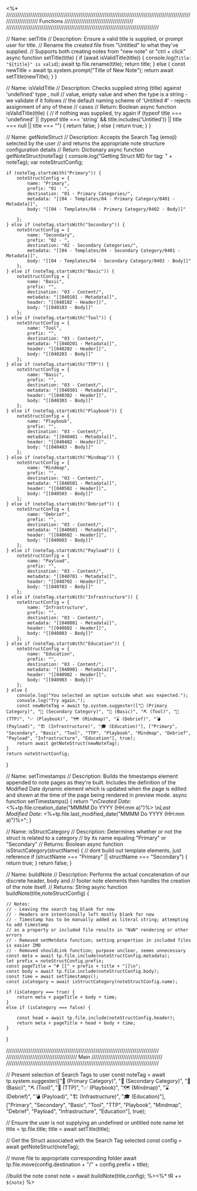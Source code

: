 <%* 
//////////////////////////////////////////////////////////////////////////////////////////////////////////////////// Functions /////////////////////////////////////
//////////////////////////////////////////////////////////////////////////////////

// Name: setTitle
// Description: Ensure a valid title is supplied, or prompt user for title.
// Rename the created file from "Untitled" to what they've supplied.
// Supports both creating notes from "new note" or "ctrl + click"
async function setTitle(title) {
	if (await isValidTitle(title)) {
		console.log(`Title: "${title}" is valid`);
		await tp.file.rename(title);
		return title;
	} else {
		const newTitle = await tp.system.prompt("Title of New Note");
		return await setTitle(newTitle);
	}
}


// Name: isValidTitle
// Description: Checks supplied string (title) against 'undefined' type , null 
// value, empty value and when the type is a string - we validate if it follows 
// the default naming scheme of 'Untitled #' - rejects assignment of any of these 
// cases
// Return: Boolean
async function isValidTitle(title) {
	// if nothing was supplied, try again
	if (typeof title === 'undefined' || (typeof title === 'string' && title.includes('Untitled')) || title === null || title === "") 
	{
		return false;
	} 
	else 
	{
		return true;
	}
}

// Name: getNoteStruct
// Description: Accepts the Search Tag (emoji) selected by the user
// and returns the appropriate note structure configuration details
// Return: Dictionary
async function getNoteStruct(noteTag) {
	console.log("Getting Struct MD for tag: " + noteTag);
	var noteStructConfig;
	
	if (noteTag.startsWith("Primary")) {
		noteStructConfig = {
			name: "Primary",
			prefix: "01 - ",
			destination: "01 - Primary Categories/",
			metadata: "[[04 - Templates/04 - Primary Category/0401 - Metadata]]",
			body: "[[04 - Templates/04 - Primary Category/0402 - Body]]"

		};
	} else if (noteTag.startsWith("Secondary")) {
		noteStructConfig = {
			name: "Secondary",
			prefix: "02 - ",
			destination: "02 - Secondary Categories/",
			metadata: "[[04 - Templates/04 - Secondary Category/0401 - Metadata]]",
			body: "[[04 - Templates/04 - Secondary Category/0402 - Body]]"
		};
	} else if (noteTag.startsWith("Basic")) {
		noteStructConfig = {
			name: "Basic",
			prefix: "",
			destination: "03 - Content/",
			metadata: "[[040101 - Metadata]]",
			header: "[[040102 - Header]]",
			body: "[[040103 - Body]]"
		};
	} else if (noteTag.startsWith("Tool")) {
		noteStructConfig = {
			name: "Tool",
			prefix: "",
			destination: "03 - Content/",
			metadata: "[[040201 - Metadata]]",
			header: "[[040202 - Header]]",
			body: "[[040203 - Body]]"
		};
	} else if (noteTag.startsWith("TTP")) {
		noteStructConfig = {
			name: "Basic",
			prefix: "",
			destination: "03 - Content/",
			metadata: "[[040301 - Metadata]]",
			header: "[[040302 - Header]]",
			body: "[[040303 - Body]]"
		};
	} else if (noteTag.startsWith("Playbook")) {
		noteStructConfig = {
			name: "Playbook",
			prefix: "",
			destination: "03 - Content/",
			metadata: "[[040401 - Metadata]]",
			header: "[[040402 - Header]]",
			body: "[[040403 - Body]]"
		};
	} else if (noteTag.startsWith("Mindmap")) {
		noteStructConfig = {
			name: "Mindmap",
			prefix: "",
			destination: "03 - Content/",
			metadata: "[[040501 - Metadata]]",
			header: "[[040502 - Header]]",
			body: "[[040503 - Body]]"
		};
	} else if (noteTag.startsWith("Debrief")) {
		noteStructConfig = {
			name: "Debrief",
			prefix: "",
			destination: "03 - Content/",
			metadata: "[[040601 - Metadata]]",
			header: "[[040602 - Header]]",
			body: "[[040603 - Body]]"
		};
	} else if (noteTag.startsWith("Payload")) {
		noteStructConfig = {
			name: "Payload",
			prefix: "",
			destination: "03 - Content/",
			metadata: "[[040701 - Metadata]]",
			header: "[[040702 - Header]]",
			body: "[[040703 - Body]]"
		};
	} else if (noteTag.startsWith("Infrastructure")) {
		noteStructConfig = {
			name: "Infrastructure",
			prefix: "",
			destination: "03 - Content/",
			metadata: "[[040801 - Metadata]]",
			header: "[[040802 - Header]]",
			body: "[[040803 - Body]]"
		};
	} else if (noteTag.startsWith("Education")) {
		noteStructConfig = {
			name: "Education",
			prefix: "",
			destination: "03 - Content/",
			metadata: "[[040901 - Metadata]]",
			header: "[[040902 - Header]]",
			body: "[[040903 - Body]]"
		};
	} else {
		console.log("You selected an option outside what was expected.");
		console.log("Try again.");
		const newNoteTag = await tp.system.suggester(["🥇 (Primary Category)", "🥈 (Secondary Category)", "📝 (Basic)", "⛏️ (Tool)", "📕 (TTP)", "✅ (Playbook)", "🗺️ (Mindmap)", "⌛ (Debrief)", "💣 (Payload)", "🏗️ (Infrastructure)", "🎓 (Education)"], ["Primary", "Secondary", "Basic", "Tool", "TTP", "Playbook", "Mindmap", "Debrief", "Payload", "Infrastructure", "Education"], true);
		return await getNoteStruct(newNoteTag);
	}
	return noteStructConfig;
}

// Name: setTimestamps
// Description: Builds the timestamps element appended to note pages as they're built. Includes the definition of the Modified Date dynamic element which is updated when the page is edited and shown at the time of the page being rendered in preview mode.
async function setTimestamps() {
	return "\n*Created Date*: <%+tp.file.creation_date(\"MMMM Do YYYY (HH:mm a)\")%\>  \n*Last Modified Date*: \<%+tp.file.last_modified_date(\"MMMM Do YYYY (HH:mm a)\")%\>";
}

// Name: isStructCategory
// Description: Determines whether or not the struct is related to a category
// by its name equaling "Primary" or "Secondary"
// Returns: Boolean
async function isStructCategory(structName) {
	// dont build out template elements, just reference
	if (structName === "Primary" || structName === "Secondary") {
		return true;
	} 
	return false;
}

// Name: buildNote
// Description: Performs the actual concatenation of our discrete header, body and 
// footer note elements then handles the creation of the note itself.
// Returns: String
async function buildNote(title,noteStructConfig) {
	
	// Notes:
	// - Leaving the search tag blank for now
	// - Headers are intentionally left mostly blank for now
	// - Timestamp has to be manually added as literal string; attempting to add timestamp
	// as a property or included file results in "NaN" rendering or other errors
	// - Removed setMetdata function; setting properties in included files is easier IMO
	// - Removed shouldLink function; purpose unclear, seems unnecessary
	const meta = await tp.file.include(noteStructConfig.metadata);
	let prefix = noteStructConfig.prefix;
	const pageTitle = "# [[" + prefix + title + "]]\n";
	const body = await tp.file.include(noteStructConfig.body);
	const time = await setTimestamps();
	const isCategory = await isStructCategory(noteStructConfig.name);
	
	if (isCategory === true) {
		return meta + pageTitle + body + time;
	}
	else if (isCategory === false) {

		const head = await tp.file.include(noteStructConfig.header);
		return meta + pageTitle + head + body + time;
	}
}

//////////////////////////////////////////////////////////////////////////////////
////////////////////////////////////// Main //////////////////////////////////////
//////////////////////////////////////////////////////////////////////////////////

// Present selection of Search Tags to user
const noteTag = await tp.system.suggester(["🥇 (Primary Category)", "🥈 (Secondary Category)", "📝 (Basic)", "⛏️ (Tool)", "📕 (TTP)", "✅ (Playbook)", "🗺️ (Mindmap)", "⌛ (Debrief)", "💣 (Payload)", "🏗️ (Infrastructure)", "🎓 (Education)"], ["Primary", "Secondary", "Basic", "Tool", "TTP", "Playbook", "Mindmap", "Debrief", "Payload", "Infrastructure", "Education"], true);

// Ensure the user is not supplying an undefined or untitled note name
let title = tp.file.title;
title = await setTitle(title);

// Get the Struct associated with the Search Tag selected
const config = await getNoteStruct(noteTag);

// move file to appropriate corresponding folder
await tp.file.move(config.destination + "/" + config.prefix + title);

//build the note
const note = await buildNote(title,config);
%><%* tR += `${note}` %>
